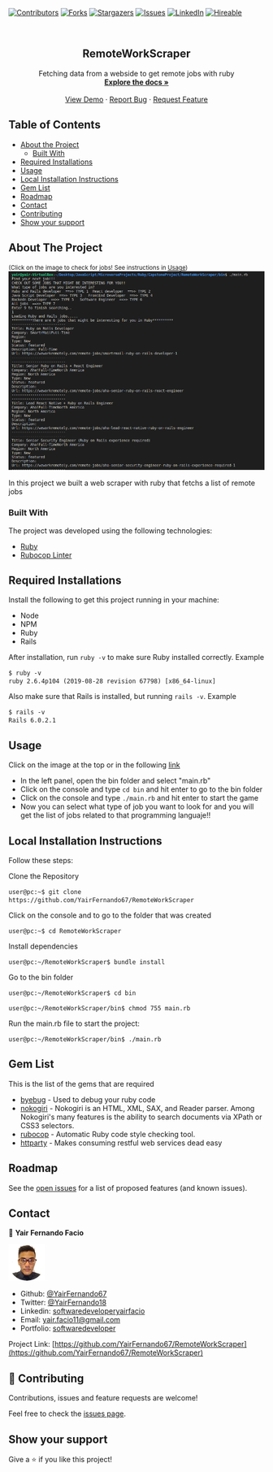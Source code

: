 [![Contributors][contributors-shield]][contributors-url]
[![Forks][forks-shield]][forks-url]
[![Stargazers][stars-shield]][stars-url]
[![Issues][issues-shield]][issues-url]
[![LinkedIn][linkedin-shield]][linkedin-url]
[![Hireable][hireable]][hireable-url]

<!-- PROJECT LOGO -->
<br />
<p align="center">
  <h2 align="center"> RemoteWorkScraper </h2>
  <p align="center">
      Fetching data from a webside to get remote jobs with ruby
    <br />
    <a href="https://github.com/YairFernando67/RemoteWorkScraper"><strong>Explore the docs »</strong></a>
    <br />
    <br />
    <a href="https://github.com/YairFernando67/RemoteWorkScraper">View Demo</a>
    ·
    <a href="https://github.com/YairFernando67/RemoteWorkScraper/issues">Report Bug</a>
    ·
    <a href="https://github.com/YairFernando67/RemoteWorkScraper/issues">Request Feature</a>
  </p>
</p>

## Table of Contents
* [About the Project](#about-the-project)
  * [Built With](#built-with)
* [Required Installations](Required-Installations)
* [Usage](#usage)
* [Local Installation Instructions](Local-Installation-Instructions)
* [Gem List](#Gem-List)
* [Roadmap](#Roadmap)
* [Contact](#contact)
* [Contributing](#Contributing)
* [Show your support](#Show-your-support)
<!-- ABOUT THE PROJECT -->

## About The Project
<small>(Click on the image to check for jobs! See instructions in [Usage](#usage))</small>
[![Product Name Screen Shot][product-screenshot]](https://gitpod.io/github.com/YairFernando67/RemoteWorkScraper)

In this project we built a web scraper with ruby that fetchs a list of remote jobs

### Built With
The project was developed using the following technologies:
- [Ruby](https://www.ruby-lang.org/es/)
- [Rubocop Linter](https://github.com/microverseinc/linters-config/tree/master/ruby)

## Required Installations

<p>Install the following to get this project running in your machine:</p>

* Node
* NPM
* Ruby
* Rails

After installation, run `ruby -v` to make sure Ruby installed correctly. Example
```
$ ruby -v
ruby 2.6.4p104 (2019-08-28 revision 67798) [x86_64-linux]
```

Also make sure that Rails is installed, but running `rails -v`. 
Example
```
$ rails -v
Rails 6.0.2.1
```

## Usage

Click on the image at the top or in the following [link](https://gitpod.io/github.com/YairFernando67/RemoteWorkScraper)

* In the left panel, open the bin folder and select "main.rb"
* Click on the console and type `cd bin` and hit enter to go to the bin folder
* Click on the console and type `./main.rb` and hit enter to start the game
* Now you can select what type of job you want to look for and you will get the list of jobs related
to that programming languaje!!

## Local Installation Instructions

<p>Follow these steps:</p>

Clone the Repository

```Shell
user@pc:~$ git clone https://github.com/YairFernando67/RemoteWorkScraper
```

Click on the console and to go to the folder that was created

```Shell
user@pc:~$ cd RemoteWorkScraper
```

Install dependencies


```Shell
user@pc:~/RemoteWorkScraper$ bundle install
```

Go to the bin folder

```Shell
user@pc:~/RemoteWorkScraper$ cd bin
```
```Shell
user@pc:~/RemoteWorkScraper/bin$ chmod 755 main.rb
```

Run the main.rb file to start the project:

```Shell
user@pc:~/RemoteWorkScraper/bin$ ./main.rb
```

## Gem List

This is the list of the gems that are required

- [byebug](https://github.com/deivid-rodriguez/byebug) - Used to debug your ruby code
- [nokogiri](https://nokogiri.org/) - Nokogiri is an HTML, XML, SAX, and Reader parser. Among Nokogiri's many features is the ability to search documents via XPath or CSS3 selectors.
- [rubocop](https://www.rubocop.org/en/stable/) - Automatic Ruby code style checking tool.
- [httparty](https://github.com/jnunemaker/httparty) - Makes consuming restful web services dead easy

## Roadmap

See the [open issues](https://github.com/YairFernando67/RemoteWorkScraper/issues) for a list of proposed features (and known issues).

## Contact

👤 **Yair Fernando Facio**

<a href="https://yairfernando67.github.io/Portfolio/" target="_blank">
    
  ![Screenshot Image](img/logo.jpg) 

</a>

- Github: [@YairFernando67](https://github.com/YairFernando67)
- Twitter: [@YairFernando18](https://twitter.com/YairFernando18)
- Linkedin: [softwaredeveloperyairfacio](https://www.linkedin.com/in/softwaredeveloperyairfacio/)
- Email: [yair.facio11@gmail.com](https://mail.google.com/mail/?view=cm&fs=1&tf=1&to=yair.facio11@gmail.com)
- Portfolio: [softwaredeveloper](https://yairfernando67.github.io/Portfolio/)

<p align="center">

  Project Link: [https://github.com/YairFernando67/RemoteWorkScraper](https://github.com/YairFernando67/RemoteWorkScraper)

</p>

## 🤝 Contributing

Contributions, issues and feature requests are welcome!

Feel free to check the [issues page](https://github.com/YairFernando67/RemoteWorkScraper/issues).

## Show your support

Give a ⭐️ if you like this project!


<!-- MARKDOWN LINKS & IMAGES -->
[contributors-shield]: https://img.shields.io/github/contributors/YairFernando67/RemoteWorkScraper.svg?style=flat-square
[contributors-url]: https://github.com/YairFernando67/RemoteWorkScraper/graphs/contributors
[forks-shield]: https://img.shields.io/github/forks/YairFernando67/RemoteWorkScraper.svg?style=flat-square
[forks-url]: https://github.com/YairFernando67/RemoteWorkScraper/network/members
[stars-shield]: https://img.shields.io/github/stars/YairFernando67/RemoteWorkScraper.svg?style=flat-square
[stars-url]: https://github.com/YairFernando67/RemoteWorkScraper/stargazers
[issues-shield]: https://img.shields.io/github/issues/YairFernando67/RemoteWorkScraper.svg?style=flat-square
[issues-url]: https://github.com/YairFernando67/RemoteWorkScraper/issues
[license-shield]: https://img.shields.io/github/license/YairFernando67/RemoteWorkScraper.svg?style=flat-square
[license-url]: https://github.com/YairFernando67/RemoteWorkScraper/blob/master/LICENSE.txt
[linkedin-shield]: https://img.shields.io/badge/-LinkedIn-black.svg?style=flat-square&logo=linkedin&colorB=555
[linkedin-url]: https://www.linkedin.com/in/softwaredeveloperyairfacio/
[product-screenshot]: img/logoRepo.jpg
[hireable]: https://cdn.rawgit.com/hiendv/hireable/master/styles/flat/yes.svg
[hireable-url]: https://www.linkedin.com/in/softwaredeveloperyairfacio/
